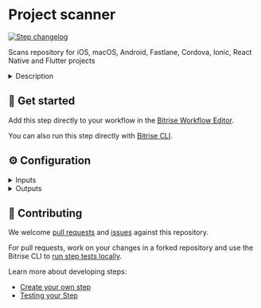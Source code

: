 # Project scanner

[![Step changelog](https://shields.io/github/v/release/bitrise-steplib/steps-project-scanner?include_prereleases&label=changelog&color=blueviolet)](https://github.com/bitrise-steplib/steps-project-scanner/releases)

Scans repository for iOS, macOS, Android, Fastlane, Cordova, Ionic, React Native and Flutter projects

<details>
<summary>Description</summary>

This Step scans your repository to determine your project's type.

The Step scans for:

* **iOS** and **macOS** projects, the Step detects `CocoaPods` and scans Xcode project files for valid Xcode command line configurations.
* **Android** projects, the Step checks for `build.gradle` files and lists all the Gradle tasks. It also checks for a `gradlew` file.
* **Fastlane**, the Step detects `Fastfile` and lists the available lanes.
* **Cordova** projects, the Step checks for the `config.xml` file.
* **Ionic** projects, the Step checks for the `ionic.config.json` and `ionic.project` files.
* **React Native** projects, the Step checks for `package.json` files and also runs the **iOS** and **Android** native project scanners.
* **Flutter** projects, the Step checks for the `pubspec.yaml` files.

### Configuring the Step
 
To successfully run the Step, you need: 
1. An SSH key
1. A repository

To configure the Step:

1. **POST url to send the scan results to**: You can send your app's scan results to an URL as a POST request.
1. **URL to get app icon candidates upload URLs**: You can upload your app's icons using this input. 
1. **Verbose log option**: You can set this input to `yes` to produce more informative logs.
1. **Activate SSH key and clone git repo inside the Step**: You can set this input to `true` to activate an SSH key and clone the git repository of your app.

### Troubleshooting

If you receive an error message, `No known platform detected`, make sure that you cloned the correct repository and you have a valid SSH key.

### Useful links

* [Creating your own project scanner](https://devcenter.bitrise.io/en/steps-and-workflows/developing-your-own-bitrise-step/creating-your-own-bitrise-project-scanner.html)
</details>

## 🧩 Get started

Add this step directly to your workflow in the [Bitrise Workflow Editor](https://devcenter.bitrise.io/steps-and-workflows/steps-and-workflows-index/).

You can also run this step directly with [Bitrise CLI](https://github.com/bitrise-io/bitrise).

## ⚙️ Configuration

<details>
<summary>Inputs</summary>

| Key | Description | Flags | Default |
| --- | --- | --- | --- |
| `scan_dir` | The Step will look for the projects in this directory. | required | `$BITRISE_SOURCE_DIR` |
| `scan_result_submit_url` | If provided, the scan results will be sent to the given URL, with a POST request.  |  | `$BITRISE_SCAN_RESULT_POST_URL` |
| `scan_result_submit_api_token` | If provided and `scan_result_submit_url` also provided, this API Token will be used for sending the Scan Results.  | sensitive | `$BITRISE_APP_API_TOKEN` |
| `icon_candidates_url` | If provided, the app icons will be uploaded.  |  | `$BITRISE_AVATAR_CANDIDATES_POST_URL` |
| `verbose_log` | You can enable the verbose log for easier debugging.  |  | `false` |
| `enable_repo_clone` | If set to yes then it will setup the ssh key and will clone the repo with the provided url and branch name.  |  | `no` |
| `ssh_rsa_private_key` | SSH key to be used for the git clone. | sensitive | `$SSH_RSA_PRIVATE_KEY` |
| `repository_url` | Url to be used for the git clone. |  | `$GIT_REPOSITORY_URL` |
| `branch` | Branch to be used for the git clone. |  | `$BITRISE_GIT_BRANCH` |
</details>

<details>
<summary>Outputs</summary>
There are no outputs defined in this step
</details>

## 🙋 Contributing

We welcome [pull requests](https://github.com/bitrise-steplib/steps-project-scanner/pulls) and [issues](https://github.com/bitrise-steplib/steps-project-scanner/issues) against this repository.

For pull requests, work on your changes in a forked repository and use the Bitrise CLI to [run step tests locally](https://devcenter.bitrise.io/bitrise-cli/run-your-first-build/).

Learn more about developing steps:

- [Create your own step](https://devcenter.bitrise.io/contributors/create-your-own-step/)
- [Testing your Step](https://devcenter.bitrise.io/contributors/testing-and-versioning-your-steps/)

